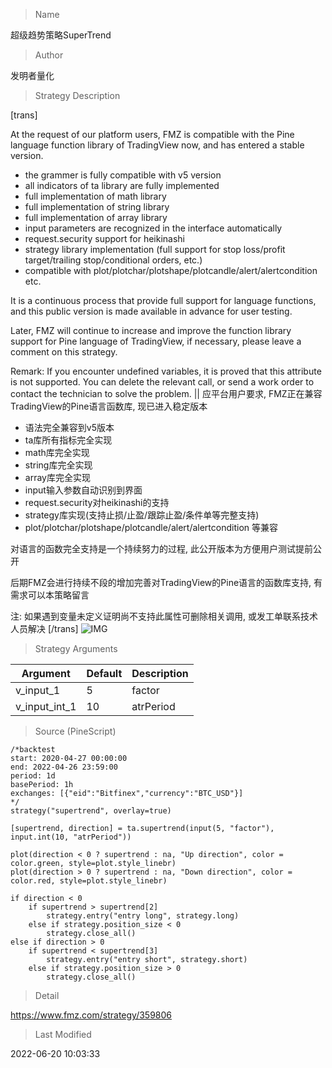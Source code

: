 
> Name

超级趋势策略SuperTrend

> Author

发明者量化

> Strategy Description

[trans]

At the request of our platform users, FMZ is compatible with the Pine language function library of TradingView now, and has entered a stable version.

* the grammer is fully compatible with v5 version
* all indicators of ta library are fully implemented
* full implementation of math library
* full implementation of string library
* full implementation of array library
* input parameters are recognized in the interface automatically
* request.security support for heikinashi
* strategy library implementation (full support for stop loss/profit target/trailing stop/conditional orders, etc.)
* compatible with plot/plotchar/plotshape/plotcandle/alert/alertcondition etc.

It is a continuous process that provide full support for language functions, and this public version is made available in advance for user testing.

Later, FMZ will continue to increase and improve the function library support for Pine language of TradingView, if necessary, please leave a comment on this strategy.

Remark: If you encounter undefined variables, it is proved that this attribute is not supported. You can delete the relevant call, or send a work order to contact the technician to solve the problem.
||
应平台用户要求, FMZ正在兼容TradingView的Pine语言函数库, 现已进入稳定版本

* 语法完全兼容到v5版本
* ta库所有指标完全实现
* math库完全实现
* string库完全实现
* array库完全实现
* input输入参数自动识别到界面
* request.security对heikinashi的支持
* strategy库实现(支持止损/止盈/跟踪止盈/条件单等完整支持)
* plot/plotchar/plotshape/plotcandle/alert/alertcondition 等兼容

对语言的函数完全支持是一个持续努力的过程, 此公开版本为方便用户测试提前公开

后期FMZ会进行持续不段的增加完善对TradingView的Pine语言的函数库支持, 有需求可以本策略留言

注: 如果遇到变量未定义证明尚不支持此属性可删除相关调用, 或发工单联系技术人员解决
[/trans]
 ![IMG](https://www.fmz.com/upload/asset/114b4feedd1ae4f8550.png) 


> Strategy Arguments



|Argument|Default|Description|
|----|----|----|
|v_input_1|5|factor|
|v_input_int_1|10|atrPeriod|


> Source (PineScript)

``` pinescript
/*backtest
start: 2020-04-27 00:00:00
end: 2022-04-26 23:59:00
period: 1d
basePeriod: 1h
exchanges: [{"eid":"Bitfinex","currency":"BTC_USD"}]
*/
strategy("supertrend", overlay=true)

[supertrend, direction] = ta.supertrend(input(5, "factor"), input.int(10, "atrPeriod"))

plot(direction < 0 ? supertrend : na, "Up direction", color = color.green, style=plot.style_linebr)
plot(direction > 0 ? supertrend : na, "Down direction", color = color.red, style=plot.style_linebr)

if direction < 0
    if supertrend > supertrend[2]
        strategy.entry("entry long", strategy.long)
    else if strategy.position_size < 0
        strategy.close_all()
else if direction > 0
    if supertrend < supertrend[3]
        strategy.entry("entry short", strategy.short)
    else if strategy.position_size > 0
        strategy.close_all()

```

> Detail

https://www.fmz.com/strategy/359806

> Last Modified

2022-06-20 10:03:33

